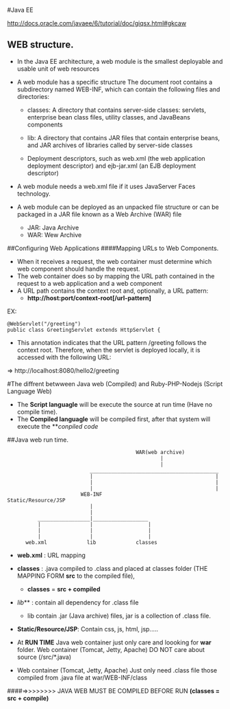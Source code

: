 #Java EE

http://docs.oracle.com/javaee/6/tutorial/doc/giqsx.html#gkcaw

## WEB structure.
- In the Java EE architecture, a web module is the smallest deployable and usable unit of web resources
- A web module has a specific structure
The document root contains a subdirectory named WEB-INF, which can contain the following files and directories:
  - classes: A directory that contains server-side classes: servlets, enterprise bean class files, utility classes, and JavaBeans components

  - lib: A directory that contains JAR files that contain enterprise beans, and JAR archives of libraries called by server-side classes

  - Deployment descriptors, such as web.xml (the web application deployment descriptor) and ejb-jar.xml (an EJB deployment descriptor)
  
- A web module needs a web.xml file if it uses JavaServer Faces technology.

- A web module can be deployed as an unpacked file structure or can be packaged in a JAR file known as a Web Archive (WAR) file
  - JAR: Java Archive
  - WAR: Wew Archive

##Configuring Web Applications
####Mapping URLs to Web Components.

- When it receives a request, the web container must determine which web component should handle the request.
- The web container does so by mapping the URL path contained in the request to a web application and a web component
- A URL path contains the context root and, optionally, a URL pattern:
  - **http://host:port/context-root[/url-pattern]**

EX:
```
@WebServlet("/greeting")
public class GreetingServlet extends HttpServlet {
```

- This annotation indicates that the URL pattern /greeting follows the context root. Therefore, when the servlet is deployed locally, it is accessed with the following URL:

=> http://localhost:8080/hello2/greeting

#The diffrent betwween Java web (Compiled) and Ruby-PHP-Nodejs (Script Language Web)

  - The **Script languagle** will be execute the source at run time (Have no compile time).
  - The **Compiled languagle** will be compiled first, after that system will execute the ***conpiled code*

##Java web run time.

                                              WAR(web archive)
                                                      |
                                                      |
                               __________________________________________
                               |                                        |
                               |                                        |
                               |                                        |
                            WEB-INF                          Static/Resource/JSP
                               |
                               |
              _________________|__________________
              |                |                  |
              |                |                  |
              |                |                  |
          web.xml             lib             classes
          
  - **web.xml** : URL mapping
  - **classes** : .java compiled to .class and placed at classes folder  (THE MAPPING FORM **src** to the compiled file), 
    - **classes** = **src + compiled** 
  - *lib***     : contain all dependency for .class file
    - lib contain .jar (Java archive) files, jar is a collection of .class file.
  - **Static/Resource/JSP**: Contain css, js, html, jsp.....
          
  - At **RUN TIME** Java web container just only care and loooking for **war** folder. Web container (Tomcat, Jetty, Apache) DO NOT care about source (/src/*.java)
  - Web container (Tomcat, Jetty, Apache) Just only need .class file those compiled from .java file at war/WEB-INF/class
  


  ####=>>>>>>>> JAVA WEB MUST BE COMPILED BEFORE RUN **(classes = src + compile)**
